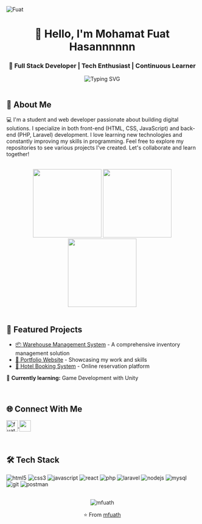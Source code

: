 <!-- Banner Header -->

![Fuat](Assets/Banner.png)


<!-- Profile Header -->
<h1 align="center">👋 Hello, I'm Mohamat Fuat Hasannnnnn</h1>
<h3 align="center">🚀 Full Stack Developer | Tech Enthusiast | Continuous Learner</h3>

<div align="center">
  <img src="https://readme-typing-svg.demolab.com?font=Fira+Code&pause=1000&color=00F72D&center=true&vCenter=true&width=435&lines=Passionate+Web+Developer;Laravel+%7C+React+%7C+Flutter;Always+learning+new+things" alt="Typing SVG" />
</div>

<br/>

<!-- About Me -->
## 📖 About Me
<p>💻 I'm a student and web developer passionate about building digital solutions. I specialize in both front-end (HTML, CSS, JavaScript) and back-end (PHP, Laravel) development. I love learning new technologies and constantly improving my skills in programming. Feel free to explore my repositories to see various projects I've created. Let's collaborate and learn together!</p>

<br/>

<!-- Stats Cards -->
<div align="center">
  <img height="180em" src="https://github-readme-stats.vercel.app/api?username=mfuath&show_icons=true&theme=dark&include_all_commits=true&count_private=true"/>
  <img height="180em" src="https://github-readme-stats.vercel.app/api/top-langs/?username=mfuath&layout=compact&langs_count=8&theme=dark"/>
  <img height="180em" src="https://github-readme-streak-stats.herokuapp.com/?user=mfuath&theme=dark"/>
</div>

<br/>

<!-- Projects Section -->
## 🚀 Featured Projects
- [📦 Warehouse Management System](gg.com) - A comprehensive inventory management solution
- [🎨 Portfolio Website](gg.com) - Showcasing my work and skills
- [🏨 Hotel Booking System](gg.com) - Online reservation platform

🔭 **Currently learning:** Game Development with Unity

<br/>

<!-- Connect Section -->
## 🌐 Connect With Me
<p align="left">
  <a href="https://linkedin.com/in/fuathasan" target="blank">
    <img align="center" src="https://img.shields.io/badge/LinkedIn-0077B5?style=for-the-badge&logo=linkedin&logoColor=white" alt="fuathasan" height="30"/>
  </a>
  <a href="mailto:h4asanfu4at@gmail.com" target="blank">
    <img align="center" src="https://img.shields.io/badge/Gmail-D14836?style=for-the-badge&logo=gmail&logoColor=white" height="30"/>
  </a>
</p>

<br/>

<!-- Tech Stack -->
## 🛠️ Tech Stack
<p align="left"> 
  <!-- Frontend -->
  <img src="https://img.shields.io/badge/HTML5-E34F26?style=for-the-badge&logo=html5&logoColor=white" alt="html5"/>
  <img src="https://img.shields.io/badge/CSS3-1572B6?style=for-the-badge&logo=css3&logoColor=white" alt="css3"/>
  <img src="https://img.shields.io/badge/JavaScript-323330?style=for-the-badge&logo=javascript&logoColor=F7DF1E" alt="javascript"/>
  <img src="https://img.shields.io/badge/React-20232A?style=for-the-badge&logo=react&logoColor=61DAFB" alt="react"/>
  
  <!-- Backend -->
  <img src="https://img.shields.io/badge/PHP-777BB4?style=for-the-badge&logo=php&logoColor=white" alt="php"/>
  <img src="https://img.shields.io/badge/Laravel-FF2D20?style=for-the-badge&logo=laravel&logoColor=white" alt="laravel"/>
  <img src="https://img.shields.io/badge/Node.js-339933?style=for-the-badge&logo=nodedotjs&logoColor=white" alt="nodejs"/>
  
  <!-- Database -->
  <img src="https://img.shields.io/badge/MySQL-005C84?style=for-the-badge&logo=mysql&logoColor=white" alt="mysql"/>
  
  <!-- Tools -->
  <img src="https://img.shields.io/badge/Git-F05032?style=for-the-badge&logo=git&logoColor=white" alt="git"/>
  <img src="https://img.shields.io/badge/Postman-FF6C37?style=for-the-badge&logo=Postman&logoColor=white" alt="postman"/>
</p>

<br/>

<!-- Footer -->
<div align="center">
  <img src="https://komarev.com/ghpvc/?username=mfuath&label=Profile%20views&color=0e75b6&style=flat" alt="mfuath" />
  <p>⭐️ From <a href="https://github.com/mfuath">mfuath</a></p>
</div>